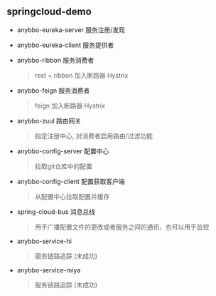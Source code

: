 
## springcloud-demo

- anybbo-eureka-server  服务注册/发现

- anybbo-eureka-client  服务提供者

- anybbo-ribbon         服务消费者
    > rest + ribbon 
    > 加入断路器 Hystrix
    
- anybbo-feign          服务消费者
    > feign 加入断路器 Hystrix
    
- anybbo-zuul           路由网关
    > 指定注册中心, 对消费者启用路由/过滤功能
    
- anybbo-config-server  配置中心
    > 拉取git仓库中的配置
    
- anybbo-config-client  配置获取客户端
    > 从配置中心拉取配置并缓存
    
- spring-cloud-bus      消息总线
    > 用于广播配置文件的更改或者服务之间的通讯，也可以用于监控

- anybbo-service-hi
    > 服务链路追踪  (未成功)
    
- anybbo-service-miya
    > 服务链路追踪  (未成功)